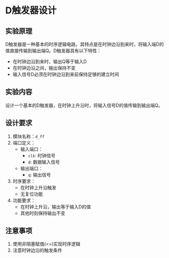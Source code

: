 # D触发器设计

## 实验原理
D触发器是一种基本的时序逻辑电路，其特点是在时钟边沿到来时，将输入端D的值直接传输到输出端Q。D触发器具有以下特性：
- 在时钟边沿到来时，输出Q等于输入D
- 在时钟边沿之间，输出保持不变
- 输入信号D必须在时钟边沿到来前保持足够的建立时间

## 实验内容
设计一个基本的D触发器，在时钟上升沿时，将输入信号D的值传输到输出端Q。

## 设计要求
1. 模块名称：`d_ff`
2. 端口定义：
   - 输入端口：
     - `clk`: 时钟信号
     - `d`: 数据输入信号
   - 输出端口：
     - `q`: 输出信号
3. 时序要求：
   - 在时钟上升沿触发
   - 无复位功能
4. 功能要求：
   - 在时钟上升沿，输出等于输入D的值
   - 其他时刻保持输出不变

## 注意事项
1. 使用非阻塞赋值(<=)实现时序逻辑
2. 注意时钟边沿的触发条件